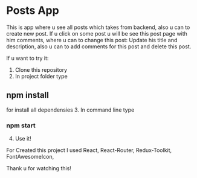 # Posts App

This is app where u see all posts which takes from backend, also u can to create new post.
If u click on some post u will be see this post page with him comments, where u can to change this post: Update his title and description, also u can to add comments for this post and delete this post.

If u want to try it:

1. Clone this repository
2. In project folder type

## npm install

for install all dependensies 3. In command line type

### npm start

4. Use it!

For Created this project I used React, React-Router, Redux-Toolkit, FontAwesomeIcon,

Thank u for watching this!

